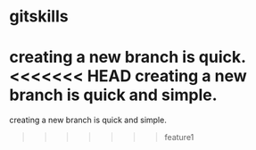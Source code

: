 # gitskills
creating a new branch is quick.
<<<<<<< HEAD
creating a new branch is quick and simple.
=======
creating a new branch is quick and simple.
>>>>>>> feature1
